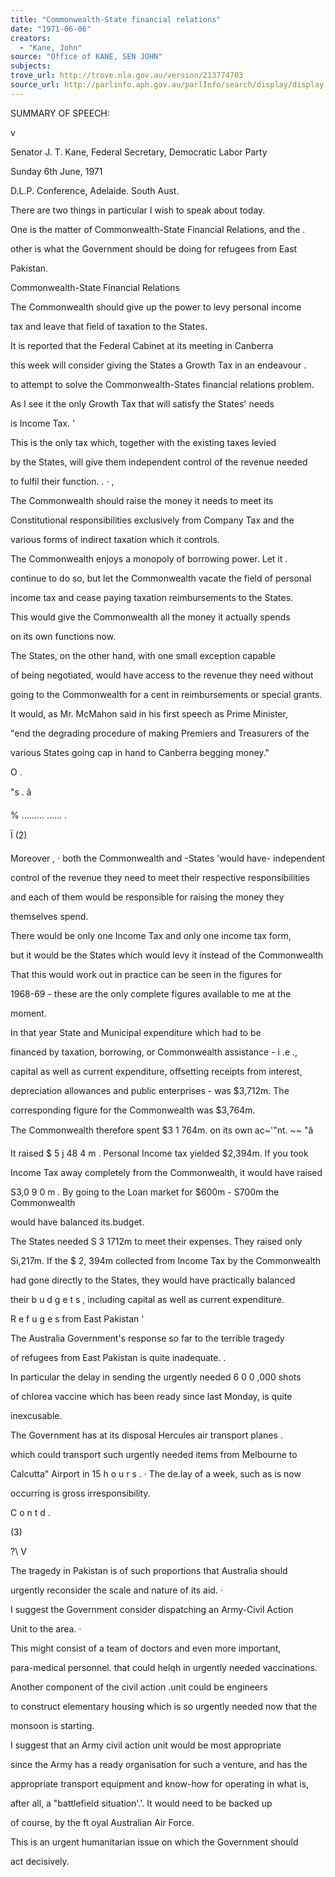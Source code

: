 ```yaml
---
title: "Commonwealth-State financial relations"
date: "1971-06-06"
creators:
  - "Kane, John"
source: "Office of KANE, SEN JOHN"
subjects:
trove_url: http://trove.nla.gov.au/version/213774703
source_url: http://parlinfo.aph.gov.au/parlInfo/search/display/display.w3p;query=Id%3A%22media/pressrel/HPR04002345%22
---
```


 SUMMARY OF SPEECH: 

 v

 Senator J. T. Kane, Federal Secretary, Democratic Labor Party  

 Sunday 6th June, 1971

 D.L.P. Conference, Adelaide. South Aust.

 There are two things in particular I wish to speak about today.

 One is the matter of Commonwealth-State Financial Relations, and the . 

 other is what the Government should be doing for refugees from East  

 Pakistan.

 Commonwealth-State Financial Relations  

 The Commonwealth should give up the power to levy personal income  

 tax and leave that field of taxation to the States.

 It is reported that the Federal Cabinet at its meeting in Canberra  

 this week will consider giving the States a Growth Tax in an endeavour . 

 to attempt to solve the Commonwealth-States financial relations problem.

 As I see it the only Growth Tax that will satisfy the States' needs  

 is Income Tax. '

 This is the only tax which, together with the existing taxes levied  

 by the States, will give them independent control of the revenue needed  

 to fulfil their function. . ·  ,

 The Commonwealth should raise the money it needs to meet its  

 Constitutional responsibilities exclusively from Company Tax and the  

 various forms of indirect taxation which it controls.

 The Commonwealth enjoys a monopoly of borrowing power. Let it . 

 continue to do so, but let the Commonwealth vacate the field of personal  

 income tax and cease paying taxation reimbursements to the States.

 This would give the Commonwealth all the money it actually spends  

 on its own functions now.

 The States, on the other hand, with one small exception capable  

 of being negotiated, would have access to the revenue they need without  

 going to the Commonwealth for a cent in reimbursements or special grants.

 It would, as Mr. McMahon said in his first speech as Prime Minister,  

 "end the degrading procedure of making Premiers and Treasurers of the  

 various States going cap in hand to Canberra begging money."

 O .

 "s . â  

 % ......... ......  . 

 Ï (2)

 Moreover , ·  both the Commonwealth and -States 'would have- independent  

 control of the revenue they need to meet their respective responsibilities  

 and each of them would be responsible for raising the money they  

 themselves spend.

 There would be only one Income Tax and only one income tax form,  

 but it would be the States which would levy it instead of the Commonwealth

 That this would work out in practice can be seen in the figures for  

 1968-69 - these are the only complete figures available to me at the  

 moment.

 In that year State and Municipal expenditure which had to be  

 financed by taxation, borrowing,  or Commonwealth assistance - i .e .,  

 capital as well as current expenditure, offsetting receipts from interest,  

 depreciation allowances and public enterprises - was $3,712m. The  

 corresponding figure for the Commonwealth was $3,764m.

 The Commonwealth therefore spent $3 1 764m. on its own ac~'"nt. ~~ "â 

 It raised $ 5 j 48 4 m . Personal Income tax yielded $2,394m. If you took  

 Income Tax away completely from the Commonwealth, it would have raised  

 S3,0 9 0 m . By going to the Loan market for $600m - S700m the Commonwealth  

 would have balanced its.budget.

 The States needed S 3 1712m to meet their expenses. They raised only  

 Si,217m. If the $ 2, 394m collected from Income Tax by the Commonwealth  

 had gone directly to the States, they would have practically balanced  

 their b u d g e t s , including capital as well as current expenditure.

 R e f u g e s  from East Pakistan '

 The Australia Government's response so far to the terrible tragedy  

 of refugees from East Pakistan is quite inadequate. .

 In particular the delay in sending the urgently needed 6 0 0 ,000 shots 

 of chlorea vaccine which has been ready since last Monday, is quite  

 inexcusable.

 The Government has at its disposal Hercules air transport planes .  

 which could transport such urgently needed items from Melbourne to  

 Calcutta" Airport in 15 h o u r s . ·  The de.lay of a week, such as is now  

 occurring is gross irresponsibility.

 C o n t d .

 (3)

 ?\ V

 The tragedy in Pakistan is of such proportions that Australia should  

 urgently reconsider the scale and nature of its aid. ·

 I suggest the Government consider dispatching an Army-Civil Action  

 Unit to the area. ·

 This might consist of a team of doctors and even more important,  

 para-medical personnel.  that could helqh in urgently needed vaccinations.

 Another component of the civil action .unit could be engineers  

 to construct elementary housing which is so urgently needed now that the  

 monsoon is starting.

 I suggest that an Army civil action unit would be most appropriate  

 since the Army has a ready organisation for such a venture,  and has the  

 appropriate transport equipment and know-how for operating in what is,  

 after all,  a "battlefield situation'.'.  It would need to be backed up  

 of course,  by the ft oyal Australian Air Force.

 This is an urgent humanitarian issue on which the Government should

 act decisively.

